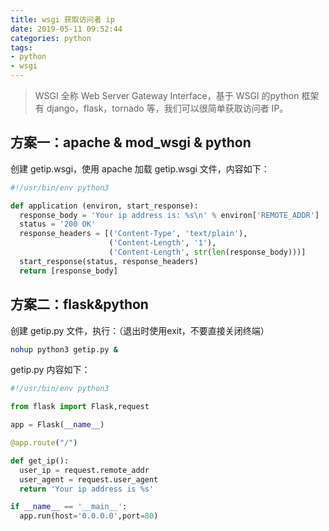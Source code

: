 ```yaml
---
title: wsgi 获取访问者 ip
date: 2019-05-11 09:52:44
categories: python
tags:
- python
- wsgi
---
```


>WSGI 全称 Web Server Gateway Interface，基于 WSGI 的python 框架有 django，flask，tornado 等，我们可以很简单获取访问者 IP。

<!-- more -->

## 方案一：apache & mod_wsgi & python

创建 getip.wsgi，使用 apache 加载 getip.wsgi 文件，内容如下：

```py
#!/usr/bin/env python3

def application (environ, start_response):
  response_body = 'Your ip address is: %s\n' % environ['REMOTE_ADDR']
  status = '200 OK'
  response_headers = [('Content-Type', 'text/plain'),
                      ('Content-Length', '1'),
                      ('Content-Length', str(len(response_body)))]
  start_response(status, response_headers)
  return [response_body]
```

## 方案二：flask&python

创建 getip.py 文件，执行：（退出时使用exit，不要直接关闭终端）

```bash
nohup python3 getip.py &
```

getip.py 内容如下：

```py
#!/usr/bin/env python3

from flask import Flask,request

app = Flask(__name__)

@app.route("/")

def get_ip():
  user_ip = request.remote_addr
  user_agent = request.user_agent
  return 'Your ip address is %s'

if __name__ == '__main__':
  app.run(host='0.0.0.0',port=80)
```